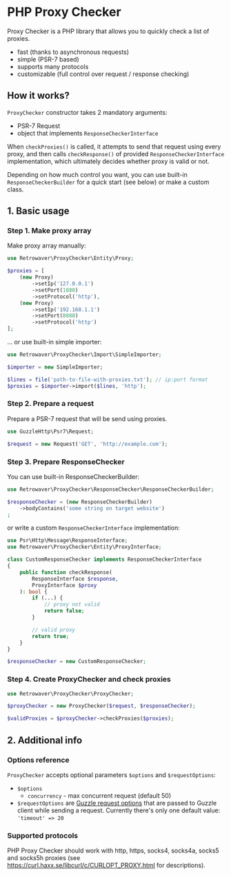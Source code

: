 # PHP Proxy Checker
Proxy Checker is a PHP library that allows you to quickly check a list of proxies.
- fast (thanks to asynchronous requests)
- simple (PSR-7 based)
- supports many protocols
- customizable (full control over request / response checking)

## How it works?
`ProxyChecker` constructor takes 2 mandatory arguments:
- PSR-7 Request
- object that implements `ResponseCheckerInterface`

When `checkProxies()` is called, it attempts to send that request using every proxy, and then calls `checkResponse()` of provided `ResponseCheckerInterface` implementation, which ultimately decides whether proxy is valid or not.

Depending on how much control you want, you can use built-in `ResponseCheckerBuilder` for a quick start (see below) or make a custom class.

## 1. Basic usage

### Step 1. Make proxy array
Make proxy array manually:
```php
use Retrowaver\ProxyChecker\Entity\Proxy;

$proxies = [
    (new Proxy)
        ->setIp('127.0.0.1')
        ->setPort(1080)
        ->setProtocol('http'),
    (new Proxy)
        ->setIp('192.168.1.1')
        ->setPort(8080)
        ->setProtocol('http')
];
```

... or use built-in simple importer:
```php
use Retrowaver\ProxyChecker\Import\SimpleImporter;

$importer = new SimpleImporter;

$lines = file('path-to-file-with-proxies.txt'); // ip:port format
$proxies = $importer->import($lines, 'http');
```

### Step 2. Prepare a request
Prepare a PSR-7 request that will be send using proxies.

```php
use GuzzleHttp\Psr7\Request;

$request = new Request('GET', 'http://example.com');
```

### Step 3. Prepare ResponseChecker
You can use built-in ResponseCheckerBuilder:
```php
use Retrowaver\ProxyChecker\ResponseChecker\ResponseCheckerBuilder;

$responseChecker = (new ResponseCheckerBuilder)
    ->bodyContains('some string on target website')
;
```

or write a custom `ResponseCheckerInterface` implementation:
```php
use Psr\Http\Message\ResponseInterface;
use Retrowaver\ProxyChecker\Entity\ProxyInterface;

class CustomResponseChecker implements ResponseCheckerInterface
{
    public function checkResponse(
        ResponseInterface $response,
        ProxyInterface $proxy
    ): bool {
        if (...) {
            // proxy not valid
            return false;
        }

        // valid proxy
        return true;
    }
}
```

```php
$responseChecker = new CustomResponseChecker;
```

### Step 4. Create ProxyChecker and check proxies
```php
use Retrowaver\ProxyChecker\ProxyChecker;

$proxyChecker = new ProxyChecker($request, $responseChecker);

$validProxies = $proxyChecker->checkProxies($proxies);
```

## 2. Additional info
### Options reference
`ProxyChecker` accepts optional parameters `$options` and `$requestOptions`:
- `$options`
    - `concurrency` - max concurrent request (default 50)
- `$requestOptions` are [Guzzle request options](http://docs.guzzlephp.org/en/stable/request-options.html) that are passed to Guzzle client while sending a request. Currently there's only one default value: `'timeout' => 20`

### Supported protocols
PHP Proxy Checker should work with http, https, socks4, socks4a, socks5 and socks5h proxies (see https://curl.haxx.se/libcurl/c/CURLOPT_PROXY.html for descriptions).